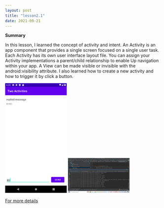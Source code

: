 ```yaml
---
layout: post
title: "lesson2.1"
date: 2021-09-21
---
```



**Summary**

In this lesson, I learned the concept of activity and intent.
An Activity is an app component that provides a single screen focused on a single user task.
Each Activity has its own user interface layout file.
You can assign your Activity implementations a parent/child relationship to enable Up navigation within your app.
A View can be made visible or invisible with the android:visibility attribute.
I also learned how to create a new activity and how to trigger it by click a button.

<img src="https://raw.githubusercontent.com/ColeFang/NeuCS5520_projects/ph-pages/lesson2/lesson2.1_1.png" alt="drawing" width="200"/>

<img src="https://raw.githubusercontent.com/ColeFang/NeuCS5520_projects/ph-pages/lesson2/lesson2.2_1.png" alt="drawing" width="200"/>

[For more details](https://github.com/ColeFang/cs5520projects/tree/main/lesson2.1)

